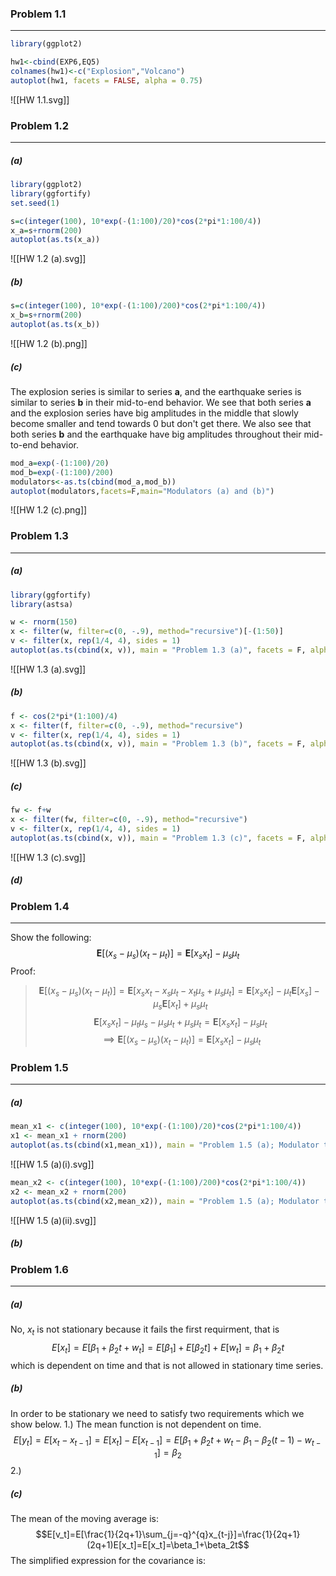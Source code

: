 ### Problem 1.1
---
```R
library(ggplot2)

hw1<-cbind(EXP6,EQ5)
colnames(hw1)<-c("Explosion","Volcano")
autoplot(hw1, facets = FALSE, alpha = 0.75)
```
![[HW 1.1.svg]]

### Problem 1.2
---
##### (a)
```R
library(ggplot2)
library(ggfortify)
set.seed(1)

s=c(integer(100), 10*exp(-(1:100)/20)*cos(2*pi*1:100/4))
x_a=s+rnorm(200)
autoplot(as.ts(x_a))
```
![[HW 1.2 (a).svg]]

##### (b)
```R
s=c(integer(100), 10*exp(-(1:100)/200)*cos(2*pi*1:100/4))
x_b=s+rnorm(200)
autoplot(as.ts(x_b))
```
![[HW 1.2 (b).png]]
##### (c)
The explosion series is similar to series **a**, and the earthquake series is similar to series **b** in their mid-to-end behavior. We see that both series **a** and the explosion series have big amplitudes in the middle that slowly become smaller and tend towards 0 but don't get there. We also see that both series **b** and the earthquake have big amplitudes throughout their mid-to-end behavior.
```R
mod_a=exp(-(1:100)/20)
mod_b=exp(-(1:100)/200)
modulators<-as.ts(cbind(mod_a,mod_b))
autoplot(modulators,facets=F,main="Modulators (a) and (b)")
```
![[HW 1.2 (c).png]]
### Problem 1.3
---
##### (a)
```R
library(ggfortify)
library(astsa)

w <- rnorm(150)
x <- filter(w, filter=c(0, -.9), method="recursive")[-(1:50)]
v <- filter(x, rep(1/4, 4), sides = 1)
autoplot(as.ts(cbind(x, v)), main = "Problem 1.3 (a)", facets = F, alpha=0.8)
```
![[HW 1.3 (a).svg]]
##### (b)
```R
f <- cos(2*pi*(1:100)/4)
x <- filter(f, filter=c(0, -.9), method="recursive")
v <- filter(x, rep(1/4, 4), sides = 1)
autoplot(as.ts(cbind(x, v)), main = "Problem 1.3 (b)", facets = F, alpha=0.8)
```
![[HW 1.3 (b).svg]]
##### (c)
```R
fw <- f+w
x <- filter(fw, filter=c(0, -.9), method="recursive")
v <- filter(x, rep(1/4, 4), sides = 1)
autoplot(as.ts(cbind(x, v)), main = "Problem 1.3 (c)", facets = F, alpha=0.8)
```
![[HW 1.3 (c).svg]]
##### (d)

### Problem 1.4
---
Show the following:
$$
\mathbf{E}[(x_{s}-\mu_{s})(x_{t}-\mu_{t})]=\mathbf{E}[x_{s}x_{t}]-\mu_{s}\mu_{t}
$$
Proof:
> $$\mathbf{E}[(x_{s}-\mu_{s})(x_{t}-\mu_{t})]=\mathbf{E}[x_{s}x_{t}-x_{s}\mu_{t}-x_{t}\mu_{s}+\mu_{s}\mu_{t}]=\mathbf{E}[{x_{s}x_{t}}]-\mu_{t}\mathbf{E}[x_{s}]-\mu_{s}\mathbf{E}[x_{t}]+\mu_{s}\mu_{t}$$
> $$\mathbf{E}[{x_{s}x_{t}}]-\mu_{t}\mu_{s}-\mu_{s}\mu_{t}+\mu_{s}\mu_{t}=\mathbf{E}[x_{s}x_{t}]-\mu_{s}\mu_{t}$$
> $$\implies \mathbf{E}[(x_{s}-\mu_{s})(x_{t}-\mu_{t})]=\mathbf{E}[x_{s}x_{t}]-\mu_{s}\mu_{t}$$

### Problem 1.5
---
##### (a) 
```R
mean_x1 <- c(integer(100), 10*exp(-(1:100)/20)*cos(2*pi*1:100/4))
x1 <- mean_x1 + rnorm(200)
autoplot(as.ts(cbind(x1,mean_x1)), main = "Problem 1.5 (a); Modulator t/20", facets = F, alpha=0.7)
```
![[HW 1.5 (a)(i).svg]]

```R
mean_x2 <- c(integer(100), 10*exp(-(1:100)/200)*cos(2*pi*1:100/4))
x2 <- mean_x2 + rnorm(200)
autoplot(as.ts(cbind(x2,mean_x2)), main = "Problem 1.5 (a); Modulator t/200", facets = F, alpha=0.7)
```
![[HW 1.5 (a)(ii).svg]]
##### (b) 

### Problem 1.6
---
##### (a) 
No, $x_t$ is not stationary because it fails the first requirment, that is $$E[x_t]=E[\beta_1+\beta_2t+w_t]=E[\beta_1]+E[\beta_2t]+E[w_t]=\beta_1+\beta_2t$$ which is dependent on time and that is not allowed in stationary time series.
##### (b)
In order to be stationary we need to satisfy two requirements which we show below.
1.) The mean function is not dependent on time.
$$E[y_t] = E[x_t - x_{t-1}] = E[x_t] - E[x_{t-1}] = E[\beta_1+\beta_2t + w_t - \beta_1-\beta_2(t-1)-w_{t-1}] = \beta_2$$
2.)
##### (c)
The mean of the moving average is:$$E[v_t]=E[\frac{1}{2q+1}\sum_{j=-q}^{q}x_{t-j}]=\frac{1}{2q+1}(2q+1)E[x_t]=E[x_t]=\beta_1+\beta_2t$$
The simplified expression for the covariance is: